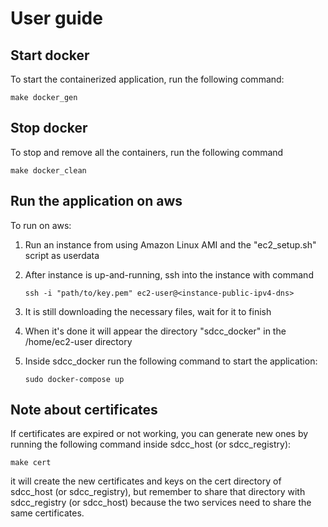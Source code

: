 # User guide

## Start docker
To start the containerized application, run the following command:

    make docker_gen

## Stop docker
To stop and remove all the containers, run the following command

    make docker_clean

## Run the application on aws
To run on aws:
1. Run an instance from using Amazon Linux AMI and the "ec2_setup.sh" script as userdata
2. After instance is up-and-running, ssh into the instance with command

    ```ssh -i "path/to/key.pem" ec2-user@<instance-public-ipv4-dns>```

3. It is still downloading the necessary files, wait for it to finish
4. When it's done it will appear the directory "sdcc_docker" in the /home/ec2-user directory
5. Inside sdcc_docker run the following command to start the application:

    ``` sudo docker-compose up ```

## Note about certificates
If certificates are expired or not working, you can generate new ones by running the following command inside 
sdcc_host (or sdcc_registry):

    make cert

it will create the new certificates and keys on the cert directory of sdcc_host (or sdcc_registry), but remember to 
share that directory with sdcc_registry (or sdcc_host) because the two services need to share the same certificates.